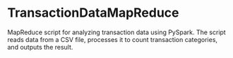 # TransactionDataMapReduce
MapReduce script for analyzing transaction data using PySpark. The script reads data from a CSV file, processes it to count transaction categories, and outputs the result.
